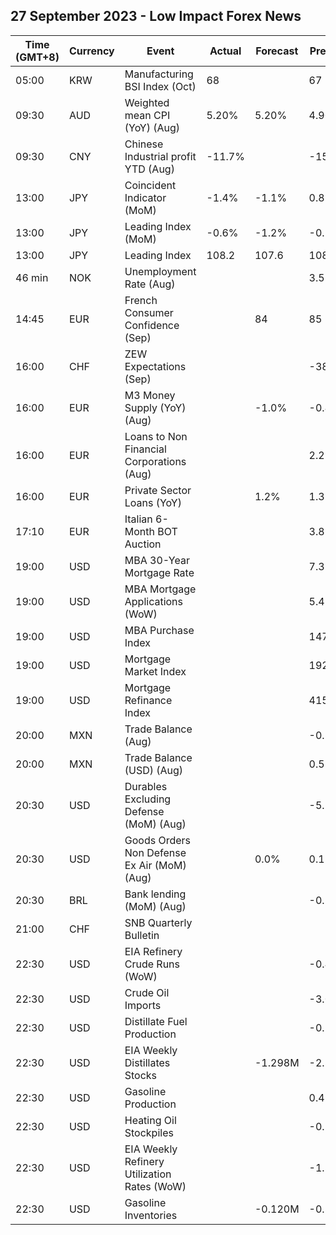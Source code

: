 ## 27 September 2023 - Low Impact Forex News

| Time (GMT+8) | Currency | Event | Actual | Forecast | Previous |
|------|----------|-------|--------|----------|----------|
| 05:00 | KRW | Manufacturing BSI Index (Oct) | 68 |  | 67 |
| 09:30 | AUD | Weighted mean CPI (YoY) (Aug) | 5.20% | 5.20% | 4.90% |
| 09:30 | CNY | Chinese Industrial profit YTD (Aug) | -11.7% |  | -15.5% |
| 13:00 | JPY | Coincident Indicator (MoM) | -1.4% | -1.1% | 0.8% |
| 13:00 | JPY | Leading Index (MoM) | -0.6% | -1.2% | -0.2% |
| 13:00 | JPY | Leading Index | 108.2 | 107.6 | 108.8 |
| 46 min | NOK | Unemployment Rate (Aug) |  |  | 3.5% |
| 14:45 | EUR | French Consumer Confidence (Sep) |  | 84 | 85 |
| 16:00 | CHF | ZEW Expectations (Sep) |  |  | -38.6 |
| 16:00 | EUR | M3 Money Supply (YoY) (Aug) |  | -1.0% | -0.4% |
| 16:00 | EUR | Loans to Non Financial Corporations (Aug) |  |  | 2.2% |
| 16:00 | EUR | Private Sector Loans (YoY) |  | 1.2% | 1.3% |
| 17:10 | EUR | Italian 6-Month BOT Auction |  |  | 3.829% |
| 19:00 | USD | MBA 30-Year Mortgage Rate |  |  | 7.31% |
| 19:00 | USD | MBA Mortgage Applications (WoW) |  |  | 5.4% |
| 19:00 | USD | MBA Purchase Index |  |  | 147.0 |
| 19:00 | USD | Mortgage Market Index |  |  | 192.1 |
| 19:00 | USD | Mortgage Refinance Index |  |  | 415.4 |
| 20:00 | MXN | Trade Balance (Aug) |  |  | -0.881B |
| 20:00 | MXN | Trade Balance (USD) (Aug) |  |  | 0.532B |
| 20:30 | USD | Durables Excluding Defense (MoM) (Aug) |  |  | -5.5% |
| 20:30 | USD | Goods Orders Non Defense Ex Air (MoM) (Aug) |  | 0.0% | 0.1% |
| 20:30 | BRL | Bank lending (MoM) (Aug) |  |  | -0.2% |
| 21:00 | CHF | SNB Quarterly Bulletin |  |  |  |
| 22:30 | USD | EIA Refinery Crude Runs (WoW) |  |  | -0.496M |
| 22:30 | USD | Crude Oil Imports |  |  | -3.042M |
| 22:30 | USD | Distillate Fuel Production |  |  | -0.229M |
| 22:30 | USD | EIA Weekly Distillates Stocks |  | -1.298M | -2.867M |
| 22:30 | USD | Gasoline Production |  |  | 0.499M |
| 22:30 | USD | Heating Oil Stockpiles |  |  | -0.109M |
| 22:30 | USD | EIA Weekly Refinery Utilization Rates (WoW) |  |  | -1.8% |
| 22:30 | USD | Gasoline Inventories |  | -0.120M | -0.831M |
